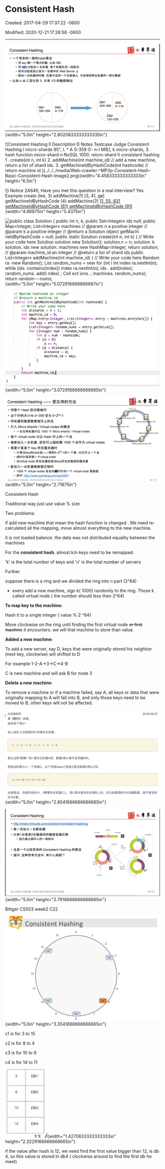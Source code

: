 # Consistent Hash

Created: 2017-04-29 17:37:22 -0600

Modified: 2020-12-21 17:26:58 -0600

---

![Consistent Hashing 一 个 简 单 的 一 致 性 Hash 算 法 ， 将 key 模 一 个 很 大 的 数 ， 比 如 360 · 将 360 分 配 给 n 台 机 器 ， 每 个 机 器 负 责 一 段 区 间 · 区 间 分 配 信 息 记 录 为 一 张 表 存 在 Web Server 上 · 新 加 一 台 机 器 的 时 候 ， 在 表 中 选 择 一 个 位 置 插 入 ， 匀 走 相 邻 两 台 机 器 的 一 部 分 数 据 · 比 如 n 从 2 变 化 到 3 ， 只 有 1 / 3 的 数 据 移 动 DBI: DBO: DBI: 180 ～ 359 DBO: 0 ～ 179 240 、 359 0 、 1 19 DB2: 120 ～ 239 禁 止 录 像 与 传 播 录 像 ， 否 则 将 追 究 法 律 责 任 和 经 济 赔 第 44 页 ](../../../media/Web-crawler-^MP2p-Consistent-Hash-Basic-Consistent-Hash-image1.png){width="5.0in" height="2.8020833333333335in"}





































![Consistent Hashing Il Description D Notes Testcase Judge Consistent Hashing I micro-shards 95", I. * A 0-359 O- n-l MIE], k micro-shards, 3. hash function micro-shard n NoSQL 1000. micro-shard fi consistent hashing 1 . create(int n, int k) 2. addMachine(int machine_id) // add a new machine, return a list of shard ids. 3. getMachineldByHashCode(int hashcode) // return machine id ](../../../media/Web-crawler-^MP2p-Consistent-Hash-Basic-Consistent-Hash-image2.png){width="4.458333333333333in" height="6.5in"}



![i Notice 2A64fi, Have you met this question in a real interview? Yes Example create (lee, 3) addMachine(1) [3, 41, gø] getMachineIdByHashCode (4) addMachine(2) [11, 55, 831 getMachineIdByHashCode (61) getMachineIdByHashCode (91) ](../../../media/Web-crawler-^MP2p-Consistent-Hash-Basic-Consistent-Hash-image3.png){width="4.96875in" height="5.4375in"}



![public class Solution { public int n, k; public Set<lnteger» ids null; public Map<lnteger, List<lnteger» machines // @param n a positive integer // @param k a positive integer // @return a Solution object getMachi neldByHashCode = null; public static Solution create(int n, int k) { // Write your code here Solution solution new Solution(); solution.n = n; solution. k solution. ids new solution. machines new HashMap<Integer, return solution; // @param machine_id an integer // @return a list of shard ids public List<lnteger» addMachine(int machine_id) { // Write your code here Random ra -new Random(); List<lnteger> random_nums = new for (int i int index ra.nextlnt(n); while (ids. contains(index)) index ra.nextlnt(n); ids . add(index); random_nums. add(i ndex) ; Coll ect ions. ; machines. random_nums); return random---nums; ](../../../media/Web-crawler-^MP2p-Consistent-Hash-Basic-Consistent-Hash-image4.png){width="5.0in" height="5.072916666666667in"}



![// @param hashcode an integer // @return a machine id public int getMachineIdByHashCode(int hashcode) { // Write your code here int distance n + 1; int machine_id Ø; for (Map. Entry<lnteger, entry : machines. entrySet()) { int key = entry .getKey(); List<lnteger> random_nums entry.getVa1ueC); for (Integer num . random_nums) { int d num - hashcode; if (d < 0) if Cd < distance) { distance = d; machine_id key; return ](../../../media/Web-crawler-^MP2p-Consistent-Hash-Basic-Consistent-Hash-image5.png){width="5.0in" height="3.0729166666666665in"}



![](../../../media/Web-crawler-^MP2p-Consistent-Hash-Basic-Consistent-Hash-image6.png){width="5.0in" height="2.71875in"}





Consistent Hash

Traditional way just use value % size

Two problems:

if add new machine that mean the hash function is changed . We need re-calculated all the mapping, move almost everything to the new machine.

it is not loaded balance. the data was not distributed equality between the machines

For the **consistent hash**, almost k/n keys need to be remapped.

'k' is the total number of keys and 'n' is the total number of servers





Further

suppose there is a ring and we divided the ring into n part (2^64)

- every add a new machine, sign k( 1000) randomly to the ring. Those k called virtual node ( the number should less then 2^64)

**To map key to the machine:**

Hash it to a single integer ( value % 2 ^64)

Move clockwise on the ring until finding the first virtual node ~~or first machine~~ it encounters. we will that machine to store than value.

**Added a new machine:**

To add a new server, say D, keys that were originally stored his neighbor (next key, clockwise) will shifted to D

For example 1-2-A->3->C->4-B

C is new machine and will ask B for node 3

**Delete a new machine:**

To remove a machine or if a machine failed, say A, all keys or data that were originally mapping to A will fall into B, and only those keys need to be moved to B, other keys will not be affected.





![东 邪 黄 药 用 是 顺 时 针 没 错 。 蛤 你 举 个 例 子 ， 加 入 说 环 上 目 前 顺 时 针 的 情 况 分 别 是 ： 一 > 2 那 么 此 时 数 据 1 和 2 是 存 在 机 器 A 的 ， 数 据 3 和 4 是 存 在 机 器 B 的 。 然 后 此 时 新 加 入 一 个 机 器 C 。 这 个 机 器 hash 之 后 被 分 配 在 数 据 3 和 4 之 间 。 2016 ． 09 ． 07 也 就 是 说 ， 在 新 的 结 中 ， 3 需 要 存 在 机 器 C 上 ， 3 原 本 是 存 在 机 器 B 上 的 ， 所 以 他 要 顺 时 针 问 B 要 数 据 。 而 不 是 逆 时 ](../../../media/Web-crawler-^MP2p-Consistent-Hash-Basic-Consistent-Hash-image7.png){width="5.0in" height="2.8541666666666665in"}

![](../../../media/Web-crawler-^MP2p-Consistent-Hash-Basic-Consistent-Hash-image8.png){width="5.0in" height="2.7916666666666665in"}





Bittger CS503 week2 C22



![Consistent Hashing 15 14 13 12 11 oe3 10 ](../../../media/Web-crawler-^MP2p-Consistent-Hash-Basic-Consistent-Hash-image9.png){width="5.0in" height="3.3541666666666665in"}



c1 is for 3 to 15

c2 is for 8 to 4

c3 is for 10 to 9

c4 is for 14 to 11



![](../../../media/Web-crawler-^MP2p-Consistent-Hash-Basic-Consistent-Hash-image10.png){width="1.4270833333333333in" height="2.3229166666666665in"}



if the value after hash is 12, we need find the first value bigger than 12, is db 4, so this value is stored in db4 ( clockwise around to find the first db he meet)










